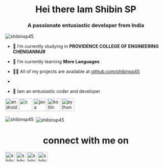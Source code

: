 <h1 align="center">Hei there Iam Shibin SP</h1>
<h3 align="center">A passionate entusiastic developer from India </h3>

<p align="left"> <img src="https://komarev.com/ghpvc/?username=shibinsp45" alt="shibinsp45" /> </p>

- 🔭 I’m currently studying  in **PROVIDENCE COLLEGE OF ENGINEERING CHENGANNUR**

- 🌱 I’m currently learning **More Languages**

- 👨‍💻 All of my projects are available at [github.com/shibinsp45](shibin.me)

-

- 💬 Iam an entusiastic coder and developer

<p align="left"><img src="https://devicons.github.io/devicon/devicon.git/icons/android/android-original-wordmark.svg" alt="android" width="40" height="40"/> <img src="https://devicons.github.io/devicon/devicon.git/icons/c/c-original.svg" alt="c" width="40" height="40"/> <img src="https://devicons.github.io/devicon/devicon.git/icons/java/java-original-wordmark.svg" alt="java" width="40" height="40"/> <img src="https://www.vectorlogo.zone/logos/kotlinlang/kotlinlang-icon.svg" alt="kotlin" width="40" height="40"/> <img src="https://devicons.github.io/devicon/devicon.git/icons/python/python-original.svg" alt="python" width="40" height="40"/></p><p><img align="left" src="https://github-readme-stats.vercel.app/api/top-langs/?username=shibinsp45&layout=compact&hide=html" alt="shibinsp45" /></p>

<p>&nbsp;<img align="center" src="https://github-readme-stats.vercel.app/api?username=shibinsp45&show_icons=true" alt="shibinsp45" /></p>
<h1 align="center">connect with me on</h1
<p align="center">
<a href="https://twitter.com/shibinsp45" target="blank"><img align="center" src="https://cdn.jsdelivr.net/npm/simple-icons@3.0.1/icons/twitter.svg" alt="shibinsp45" height="30" width="30" /></a>
<a href="https://fb.com/shibinsp45" target="blank"><img align="center" src="https://cdn.jsdelivr.net/npm/simple-icons@3.0.1/icons/facebook.svg" alt="shibinsp45" height="30" width="30" /></a>
<a href="https://instagram.com/shibinsp45" target="blank"><img align="center" src="https://cdn.jsdelivr.net/npm/simple-icons@3.0.1/icons/instagram.svg" alt="shibinsp45" height="30" width="30" /></a>
<a href="https://www.youtube.com/c/shibinsp45" target="blank"><img align="center" src="https://cdn.jsdelivr.net/npm/simple-icons@3.0.1/icons/youtube.svg" alt="shibinsp45" height="30" width="30" /></a>
</p>
